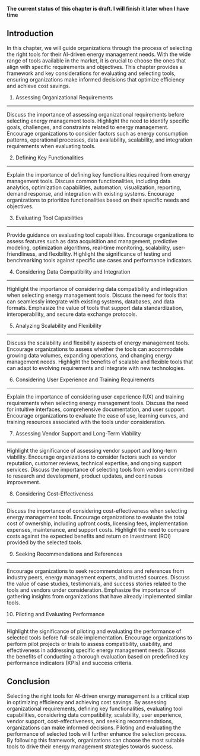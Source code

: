 **The current status of this chapter is draft. I will finish it later when I have time**

Introduction
------------

In this chapter, we will guide organizations through the process of selecting the right tools for their AI-driven energy management needs. With the wide range of tools available in the market, it is crucial to choose the ones that align with specific requirements and objectives. This chapter provides a framework and key considerations for evaluating and selecting tools, ensuring organizations make informed decisions that optimize efficiency and achieve cost savings.

1. Assessing Organizational Requirements
----------------------------------------

Discuss the importance of assessing organizational requirements before selecting energy management tools. Highlight the need to identify specific goals, challenges, and constraints related to energy management. Encourage organizations to consider factors such as energy consumption patterns, operational processes, data availability, scalability, and integration requirements when evaluating tools.

2. Defining Key Functionalities
-------------------------------

Explain the importance of defining key functionalities required from energy management tools. Discuss common functionalities, including data analytics, optimization capabilities, automation, visualization, reporting, demand response, and integration with existing systems. Encourage organizations to prioritize functionalities based on their specific needs and objectives.

3. Evaluating Tool Capabilities
-------------------------------

Provide guidance on evaluating tool capabilities. Encourage organizations to assess features such as data acquisition and management, predictive modeling, optimization algorithms, real-time monitoring, scalability, user-friendliness, and flexibility. Highlight the significance of testing and benchmarking tools against specific use cases and performance indicators.

4. Considering Data Compatibility and Integration
-------------------------------------------------

Highlight the importance of considering data compatibility and integration when selecting energy management tools. Discuss the need for tools that can seamlessly integrate with existing systems, databases, and data formats. Emphasize the value of tools that support data standardization, interoperability, and secure data exchange protocols.

5. Analyzing Scalability and Flexibility
----------------------------------------

Discuss the scalability and flexibility aspects of energy management tools. Encourage organizations to assess whether the tools can accommodate growing data volumes, expanding operations, and changing energy management needs. Highlight the benefits of scalable and flexible tools that can adapt to evolving requirements and integrate with new technologies.

6. Considering User Experience and Training Requirements
--------------------------------------------------------

Explain the importance of considering user experience (UX) and training requirements when selecting energy management tools. Discuss the need for intuitive interfaces, comprehensive documentation, and user support. Encourage organizations to evaluate the ease of use, learning curves, and training resources associated with the tools under consideration.

7. Assessing Vendor Support and Long-Term Viability
---------------------------------------------------

Highlight the significance of assessing vendor support and long-term viability. Encourage organizations to consider factors such as vendor reputation, customer reviews, technical expertise, and ongoing support services. Discuss the importance of selecting tools from vendors committed to research and development, product updates, and continuous improvement.

8. Considering Cost-Effectiveness
---------------------------------

Discuss the importance of considering cost-effectiveness when selecting energy management tools. Encourage organizations to evaluate the total cost of ownership, including upfront costs, licensing fees, implementation expenses, maintenance, and support costs. Highlight the need to compare costs against the expected benefits and return on investment (ROI) provided by the selected tools.

9. Seeking Recommendations and References
-----------------------------------------

Encourage organizations to seek recommendations and references from industry peers, energy management experts, and trusted sources. Discuss the value of case studies, testimonials, and success stories related to the tools and vendors under consideration. Emphasize the importance of gathering insights from organizations that have already implemented similar tools.

10. Piloting and Evaluating Performance
---------------------------------------

Highlight the significance of piloting and evaluating the performance of selected tools before full-scale implementation. Encourage organizations to perform pilot projects or trials to assess compatibility, usability, and effectiveness in addressing specific energy management needs. Discuss the benefits of conducting a thorough evaluation based on predefined key performance indicators (KPIs) and success criteria.

Conclusion
----------

Selecting the right tools for AI-driven energy management is a critical step in optimizing efficiency and achieving cost savings. By assessing organizational requirements, defining key functionalities, evaluating tool capabilities, considering data compatibility, scalability, user experience, vendor support, cost-effectiveness, and seeking recommendations, organizations can make informed decisions. Piloting and evaluating the performance of selected tools will further enhance the selection process. By following this framework, organizations can choose the most suitable tools to drive their energy management strategies towards success.
